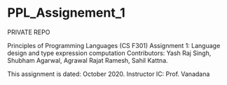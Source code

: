 # PPL_Assignement_1
PRIVATE REPO

Principles of Programming Languages (CS F301)
Assignment 1: Language design and type expression computation
Contributors: Yash Raj Singh, Shubham Agarwal, Agrawal Rajat Ramesh, Sahil Kattna.

This assignment is dated: October 2020.
Instructor IC: Prof. Vanadana

